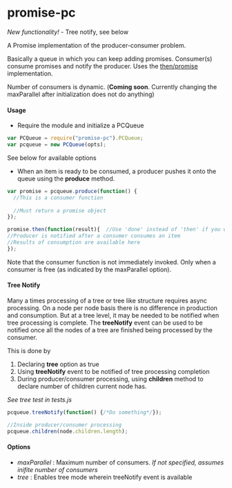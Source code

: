 promise-pc
==========

*New functionality!* - Tree notify, see below

A Promise implementation of the producer-consumer problem.

Basically a queue in which you can keep adding promises. 
Consumer(s) consume promises and notify the producer. Uses the [then/promise](http://github.com/then/promise) implementation.

Number of consumers is dynamic. (**Coming soon**. Currently changing the maxParallel after initialization does not do anything)

#### Usage

* Require the module and initialize a PCQueue
```javascript
var PCQueue = require("promise-pc").PCQueue;
var pcqueue = new PCQueue(opts);
```
See below for available options

* When an item is ready to be consumed, a producer pushes it onto the queue using the **produce** method.
```javascript
var promise = pcqueue.produce(function() {
  //This is a consumer function
  
  //Must return a promise object
});

promise.then(function(result){  //Use 'done' instead of 'then' if you wish to propagate errors
//Producer is notified after a consumer consumes an item
//Results of consumption are available here
});
```
Note that the consumer function is not immediately invoked. Only when a consumer is free (as indicated by the maxParallel option).

#### Tree Notify
Many a times processing of a tree or tree like structure requires async processing.
On a node per node basis there is no difference in production and consumption.
But at a tree level, it may be needed to be notified when tree processing is complete. The **treeNotify** event can be used to be notified once all the nodes of a tree are finished being processed by the consumer.

This is done by
1. Declaring **tree** option as true
2. Using **treeNotify** event to be notified of tree processing completion
3. During producer/consumer processing, using **children** method to declare number of children current node has.

*See tree test in tests.js*

```javascript
pcqueue.treeNotify(function() {/*Do something*/});

//Inside producer/consumer processing
pcqueue.children(node.children.length);
```

#### Options

* *maxParallel* : Maximum number of consumers. *If not specified, assumes inifite number of consumers*
* *tree* : Enables tree mode wherein treeNotify event is available
